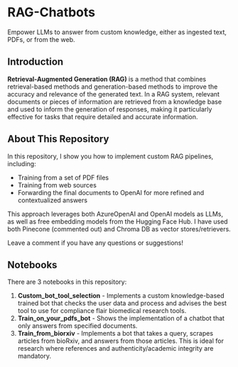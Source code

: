# RAG-Chatbots

Empower LLMs to answer from custom knowledge, either as ingested text, PDFs, or from the web.

## Introduction

**Retrieval-Augmented Generation (RAG)** is a method that combines retrieval-based methods and generation-based methods to improve the accuracy and relevance of the generated text. In a RAG system, relevant documents or pieces of information are retrieved from a knowledge base and used to inform the generation of responses, making it particularly effective for tasks that require detailed and accurate information.

## About This Repository

In this repository, I show you how to implement custom RAG pipelines, including:

- Training from a set of PDF files
- Training from web sources
- Forwarding the final documents to OpenAI for more refined and contextualized answers

This approach leverages both AzureOpenAI and OpenAI models as LLMs, as well as free embedding models from the Hugging Face Hub. I have used both Pinecone (commented out) and Chroma DB as vector stores/retrievers.

Leave a comment if you have any questions or suggestions!

## Notebooks

There are 3 notebooks in this repository:

1. **Custom_bot_tool_selection** - Implements a custom knowledge-based trained bot that checks the user data and process and advises the best tool to use for compliance flair biomedical research tools.
2. **Train_on_your_pdfs_bot** - Shows the implementation of a chatbot that only answers from specified documents.
3. **Train_from_biorxiv** - Implements a bot that takes a query, scrapes articles from bioRxiv, and answers from those articles. This is ideal for research where references and authenticity/academic integrity are mandatory.
